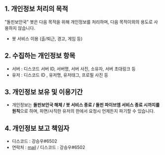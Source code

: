 ## 1. 개인정보 처리의 목적

"돌핀보안국" 봇은 다음 목적을 위해 개인정보를 처리하며, 다음 목적이외의 용도로 사용하지 않습니다.

- 봇 서비스 이용 (출/퇴근, 경고, 게임 등)

## 2. 수집하는 개인정보 항목

- 서버 : 디스코드 서버 ID, 서버명, 서버 사진, 소유자, 서버 초대링크 등 
- 유저 : 디스코드 ID , 유저명, 유저태그, 프로필 사진 등 

## 3. 개인정보 보유 및 이용기간

- 개인정보는 **돌핀보안국 해체 / 봇 서비스 종료 / 돌핀 파이브엠 서비스 종료 시까지를 원칙**으로 하며, 파면/사직한 유저의 한에서 요청시 언제든지 파기할 수 있습니다.

## 4. 개인정보 보고 책임자
- 디스코드 : 강승우#6502
- 연락처 : [mail](mailto:kchestnut05@gmail.com) / 디스코드 : 강승우#6502
 
